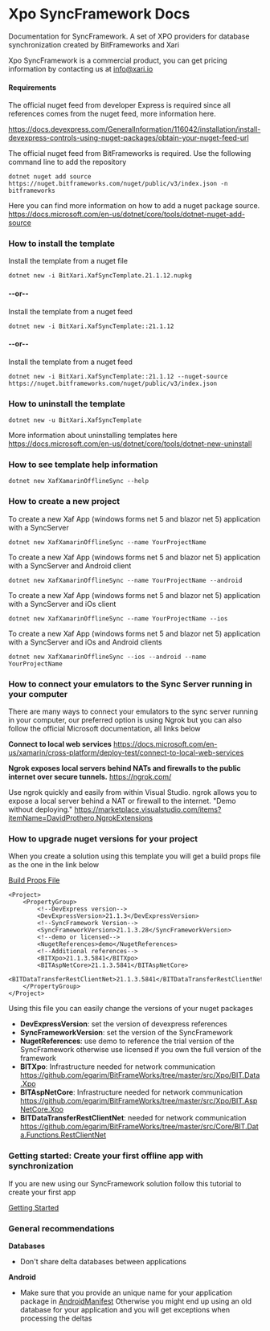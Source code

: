 # Xpo SyncFramework Docs
Documentation for SyncFramework. A set of XPO providers for database synchronization created by BitFrameworks and Xari

Xpo SyncFramework is a commercial product, you can get pricing information by contacting us at info@xari.io

#### Requirements

The official nuget feed from developer Express is required since all references comes from the nuget feed, more information here.

https://docs.devexpress.com/GeneralInformation/116042/installation/install-devexpress-controls-using-nuget-packages/obtain-your-nuget-feed-url

The official nuget feed from BitFrameworks is required. Use the following command line to add the repository
```<language>
dotnet nuget add source https://nuget.bitframeworks.com/nuget/public/v3/index.json -n bitframeworks
```

Here you can find more information on how to add a nuget package source.
https://docs.microsoft.com/en-us/dotnet/core/tools/dotnet-nuget-add-source


### How to install the template

Install the template from a nuget file
```<language>
dotnet new -i BitXari.XafSyncTemplate.21.1.12.nupkg
```
#### --or--

Install the template from a nuget feed
```<language>
dotnet new -i BitXari.XafSyncTemplate::21.1.12
```

#### --or--

Install the template from a nuget feed
```<language>
dotnet new -i BitXari.XafSyncTemplate::21.1.12 --nuget-source https://nuget.bitframeworks.com/nuget/public/v3/index.json
```

### How to uninstall the template


```<language>
dotnet new -u BitXari.XafSyncTemplate
```

More information about uninstalling templates here https://docs.microsoft.com/en-us/dotnet/core/tools/dotnet-new-uninstall

### How to see template help information

```<language>
dotnet new XafXamarinOfflineSync --help
```

### How to create a new project
To create a new Xaf App (windows forms net 5 and blazor net 5) application with a SyncServer

```<language>
dotnet new XafXamarinOfflineSync --name YourProjectName
```
To create a new Xaf App (windows forms net 5 and blazor net 5) application with a SyncServer and Android client

```<language>
dotnet new XafXamarinOfflineSync --name YourProjectName --android
```

To create a new Xaf App (windows forms net 5 and blazor net 5) application with a SyncServer and iOs client

```<language>
dotnet new XafXamarinOfflineSync --name YourProjectName --ios
```

To create a new Xaf App (windows forms net 5 and blazor net 5) application with a SyncServer and iOs and Android clients

```<language>
dotnet new XafXamarinOfflineSync --ios --android --name YourProjectName
```

### How to connect your emulators to the Sync Server running in your computer

There are many ways to connect your emulators to the sync server running in your computer, our preferred option is using Ngrok
but you can also follow the official Microsoft documentation, all links below

**Connect to local web services**
https://docs.microsoft.com/en-us/xamarin/cross-platform/deploy-test/connect-to-local-web-services

**Ngrok exposes local servers behind NATs and firewalls to the public internet over secure tunnels.**
https://ngrok.com/

Use ngrok quickly and easily from within Visual Studio. ngrok allows you to expose a local server behind a NAT or firewall to the internet. "Demo without deploying."
https://marketplace.visualstudio.com/items?itemName=DavidProthero.NgrokExtensions

### How to upgrade nuget versions for your project

When you create a solution using this template you will get a build props file as the one in the link below

[Build Props File](DemoApp/Directory.Build.props)


```<language>
<Project>
	<PropertyGroup>
		<!--DevExpress version-->
		<DevExpressVersion>21.1.3</DevExpressVersion>
		<!--SyncFramework Version-->
		<SyncFrameworkVersion>21.1.3.28</SyncFrameworkVersion>
		<!--demo or licensed-->
		<NugetReferences>demo</NugetReferences>
		<!--Additional references-->
		<BITXpo>21.1.3.5841</BITXpo>
		<BITAspNetCore>21.1.3.5841</BITAspNetCore>
		<BITDataTransferRestClientNet>21.1.3.5841</BITDataTransferRestClientNet>
	</PropertyGroup>
</Project>

```
Using this file you can easily change the versions of your nuget packages

- **DevExpressVersion**: set the version of devexpress references
- **SyncFrameworkVersion**: set the version of the SyncFramework
- **NugetReferences**: use demo to reference the trial version of the SyncFramework otherwise use licensed if you own the full version of the framework
- **BITXpo**: Infrastructure needed for network communication https://github.com/egarim/BitFrameWorks/tree/master/src/Xpo/BIT.Data.Xpo
- **BITAspNetCore**: Infrastructure needed for network communication https://github.com/egarim/BitFrameWorks/tree/master/src/Xpo/BIT.AspNetCore.Xpo
- **BITDataTransferRestClientNet**:  needed for network communication https://github.com/egarim/BitFrameWorks/tree/master/src/Core/BIT.Data.Functions.RestClientNet

### Getting started: Create your first offline app with synchronization

If you are new using our SyncFramework solution follow this tutorial to create your first app

[Getting Started](Docs/GettingStarted.md) 

### General recommendations

**Databases**
- Don't share delta databases between applications

**Android**
- Make sure that you provide an unique name for your application package in [AndroidManifest](/DemoApp/DemoApp.Mobile.Android/Properties/AndroidManifest.xml) Otherwise you might end up using an old database for your application and you will get exceptions when processing the deltas


